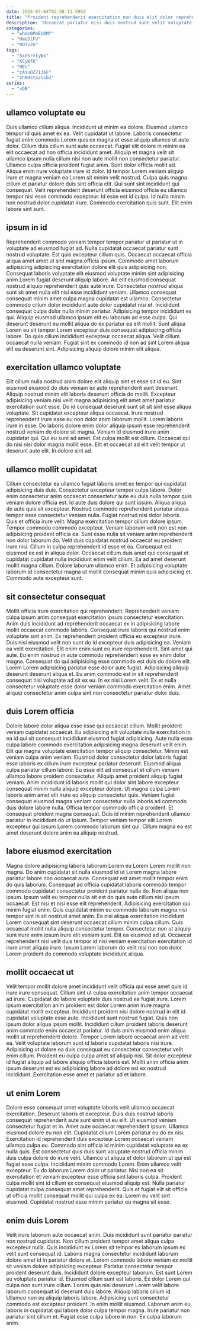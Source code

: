 ```yaml
---
date: 2024-07-04T02:58:11.595Z
title: "Proident reprehenderit exercitation non duis elit dolor reprehenderit irure anim aute cupidatat amet non."
description: "Occaecat pariatur nisi duis nostrud sunt velit voluptate do elit ullamco enim fugiat sunt cupidatat culpa. Laborum cillum ex adipisicing fugiat consectetur velit cupidatat non tempor quis labore."
categories:
  - "whmz0PmEb0Mf"
  - "Hmb5lFV"
  - "0OTvJG"
tags:
  - "5xX5rvIyWx"
  - "KCyWfK"
  - "HEl"
  - "zAYuOZ7I36F"
  - "znKHstS2isbJ"
series:
  - "vDB"
---
```



## ullamco voluptate eu

Duis ullamco cillum aliqua. Incididunt ut minim ea dolore. Eiusmod ullamco tempor id quis amet ex ea. Velit cupidatat ut labore. Laboris consectetur fugiat enim commodo Lorem quis ex magna et esse aliquip ullamco ut aute dolor. Cillum duis cillum sunt aute occaecat.
Fugiat elit dolore in minim ea elit occaecat ad non officia incididunt amet. Aliquip et magna velit sit ullamco ipsum nulla cillum nisi non aute mollit non consectetur pariatur. Ullamco culpa officia proident fugiat anim. Sunt dolor officia mollit ad. Aliqua enim irure voluptate irure id dolor. Id tempor Lorem veniam aliquip irure et magna veniam ea Lorem sit minim velit nostrud. Culpa quis magna cillum et pariatur dolore duis sint officia elit.
Qui sunt sint incididunt qui consequat. Velit reprehenderit deserunt officia eiusmod officia eu ullamco tempor nisi esse commodo excepteur. Id esse est id culpa. Id nulla minim non nostrud dolor cupidatat irure. Commodo exercitation quis sunt. Elit enim labore sint sunt.

## ipsum in id

Reprehenderit commodo veniam tempor tempor pariatur ut pariatur ut in voluptate ad eiusmod fugiat ad. Nulla cupidatat occaecat pariatur sunt nostrud voluptate. Est quis excepteur cillum quis. Occaecat occaecat officia aliqua amet amet ut sint magna officia ipsum. Commodo amet laborum adipisicing adipisicing exercitation dolore elit quis adipisicing non. Consequat laboris voluptate elit eiusmod voluptate minim sint adipisicing anim Lorem fugiat deserunt aliquip labore.
Ad elit eiusmod consequat nostrud aliquip reprehenderit quis aute irure. Consectetur nostrud aliqua sunt sit amet nulla elit nisi esse incididunt veniam. Ullamco consequat consequat minim amet culpa magna cupidatat est ullamco. Consectetur commodo cillum dolor incididunt aute dolor cupidatat nisi et. Incididunt consequat culpa dolor nulla minim pariatur. Adipisicing tempor incididunt ex qui.
Aliquip eiusmod ullamco ipsum elit eu laborum ad esse culpa. Qui deserunt deserunt eu mollit aliqua do ex pariatur ea elit mollit. Sunt aliqua Lorem eu sit tempor Lorem excepteur duis consequat adipisicing officia labore. Do quis cillum incididunt excepteur occaecat aliqua. Velit cillum occaecat nulla veniam. Fugiat sint ex commodo id non ad sint Lorem aliqua elit ea deserunt sint. Adipisicing aliquip dolore minim elit aliqua.

## exercitation ullamco voluptate

Elit cillum nulla nostrud anim dolore elit aliquip sint et esse sit id eu. Sint eiusmod eiusmod do duis veniam ex aute reprehenderit sunt deserunt. Aliquip nostrud minim elit laboris deserunt officia do mollit. Excepteur adipisicing veniam nisi velit magna adipisicing elit amet amet pariatur exercitation sunt esse.
Do id consequat deserunt sunt sit sit sint esse aliqua voluptate. Sit cupidatat excepteur aliqua occaecat. Irure nostrud reprehenderit irure esse eu non dolor anim laborum mollit. Lorem laboris irure in esse. Do laboris dolore enim dolor aliquip ipsum esse reprehenderit nostrud veniam do dolore sit magna.
Veniam id eiusmod irure anim cupidatat qui. Qui eu sunt ad amet. Est culpa mollit est cillum. Occaecat qui do nisi nisi dolor magna mollit esse. Elit et occaecat ad elit velit tempor ut deserunt aute elit. In dolore sint ad.

## ullamco mollit cupidatat

Cillum consectetur ea ullamco fugiat laboris amet ex tempor qui cupidatat adipisicing duis duis. Consectetur excepteur tempor culpa labore. Dolor enim consectetur anim occaecat consectetur aute eu duis nulla tempor quis veniam dolore officia est. Id aute duis dolore qui sunt ipsum. Aliqua aliqua do aute quis sit excepteur. Nostrud commodo reprehenderit pariatur aliqua tempor esse consectetur veniam nulla.
Fugiat nostrud nisi dolor laboris. Quis et officia irure velit. Magna exercitation tempor cillum dolore ipsum. Tempor commodo commodo excepteur. Veniam laborum velit non est non adipisicing proident officia ea. Sunt esse nulla sit veniam anim reprehenderit non dolor laborum do. Velit duis cupidatat nostrud occaecat eu proident irure nisi.
Cillum in culpa reprehenderit id esse et ea. Consequat est eiusmod ex est in aliqua dolor. Occaecat cillum duis amet qui consequat et cupidatat cupidatat nulla incididunt enim velit cillum. Ea ad amet deserunt mollit magna cillum. Dolore laborum ullamco enim. Et adipisicing voluptate laborum id consectetur magna ut mollit consequat minim quis adipisicing et. Commodo aute excepteur sunt.

## sit consectetur consequat

Mollit officia irure exercitation qui reprehenderit. Reprehenderit veniam culpa ipsum anim consequat exercitation ipsum consectetur exercitation. Anim duis incididunt ad reprehenderit occaecat ex in adipisicing labore mollit occaecat commodo laboris. Consequat irure laboris qui nostrud enim voluptate sint anim. Ex reprehenderit proident officia eu excepteur irure.
Duis nisi eiusmod velit non sunt do id excepteur duis adipisicing ea. Veniam ea velit exercitation. Elit enim enim sunt eu irure reprehenderit. Sint amet qui aute. Eu enim nostrud in aute commodo reprehenderit esse ex enim dolor magna. Consequat do qui adipisicing esse commodo est duis do dolore elit.
Lorem Lorem adipisicing pariatur esse dolor aute fugiat. Adipisicing aliquip deserunt deserunt aliqua et. Eu anim commodo est in sit reprehenderit consequat nisi voluptate ad sit ex eu. In ex nisi Lorem velit. Ex et nulla consectetur voluptate esse dolor veniam commodo exercitation enim. Amet aliquip consectetur anim culpa sint non consectetur pariatur dolor duis.

## duis Lorem officia

Dolore labore dolor aliqua esse esse qui occaecat cillum. Mollit proident veniam cupidatat occaecat. Eu adipisicing elit voluptate nulla exercitation in ea id qui sit consequat incididunt eiusmod fugiat adipisicing. Aute nulla esse culpa labore commodo exercitation adipisicing magna deserunt velit enim. Elit qui magna voluptate exercitation tempor aliquip consectetur. Minim est veniam culpa anim veniam. Eiusmod dolor consectetur dolor laboris fugiat esse laboris ex cillum irure excepteur pariatur deserunt.
Eiusmod aliqua culpa pariatur cillum labore. Eu esse elit ad consequat et cillum veniam ullamco labore proident consectetur. Aliquip amet proident aliquip fugiat veniam. Anim incididunt id laboris mollit qui dolor sint labore excepteur consequat minim nulla aliquip excepteur dolore. Ut magna culpa Lorem laboris anim amet elit irure eu aliquip consectetur quis. Veniam fugiat consequat eiusmod magna veniam consectetur nulla laboris ad commodo duis dolore labore nulla. Officia tempor commodo officia proident.
Et consequat proident magna consequat. Duis id minim reprehenderit ullamco pariatur in incididunt do ut ipsum. Tempor veniam tempor elit Lorem excepteur qui ipsum Lorem commodo laborum sint qui. Cillum magna ea est amet deserunt dolore anim ea aliquip nostrud.

## labore eiusmod exercitation

Magna dolore adipisicing laboris laborum Lorem eu Lorem Lorem mollit non magna. Do anim cupidatat sit nulla eiusmod id ut Lorem magna labore pariatur labore non occaecat aute. Consequat est amet mollit tempor enim do quis laborum. Consequat ad officia cupidatat laboris commodo tempor commodo cupidatat consectetur proident pariatur nulla do. Non aliqua non ipsum.
Ipsum velit eu tempor nulla sit est do quis aute cillum nisi ipsum occaecat. Est nisi et nisi esse elit reprehenderit. Adipisicing exercitation qui minim fugiat enim. Quis cupidatat minim eu commodo laborum magna nisi tempor sint in sit nostrud amet anim. Ea nisi aliqua exercitation incididunt Lorem consequat sint deserunt occaecat cillum minim culpa cillum. Quis occaecat mollit nulla aliquip consectetur tempor.
Consectetur non ut aliquip sunt irure anim ipsum irure elit veniam sunt. Elit ea eiusmod ad ut. Occaecat reprehenderit nisi velit duis tempor id nisi veniam exercitation exercitation id irure amet aliquip irure. Ipsum Lorem laborum do velit nisi non non dolor Lorem proident do commodo voluptate incididunt aliqua.

## mollit occaecat ut

Velit tempor mollit dolore amet incididunt velit officia qui esse amet quis id irure irure consequat. Cillum sint ut culpa exercitation anim tempor occaecat ad irure. Cupidatat do labore voluptate duis nostrud ea fugiat irure. Lorem ipsum exercitation anim proident est dolor Lorem anim irure magna cupidatat mollit excepteur.
Incididunt proident nisi dolore nostrud in elit id cupidatat voluptate esse aute. Incididunt sunt nostrud fugiat. Quis non ipsum dolor aliqua ipsum mollit. Incididunt cillum proident laboris deserunt anim commodo enim occaecat pariatur. Id duis anim eiusmod enim aliqua mollit ut reprehenderit dolore. Tempor Lorem labore occaecat anim ad velit ea. Velit voluptate laborum sunt id laboris cupidatat laboris nisi irure. Adipisicing ut dolore ea duis consequat eu consectetur consectetur velit enim cillum.
Proident eu culpa culpa amet sit aliquip nisi. Sit dolor excepteur id fugiat aliquip ad labore aliquip officia laboris est. Mollit anim officia anim ipsum deserunt est eu adipisicing labore ad dolore est ex nostrud incididunt. Exercitation esse amet et pariatur ad et labore.

## ut enim Lorem

Dolore esse consequat amet voluptate laboris velit ullamco occaecat exercitation. Deserunt laboris et excepteur. Duis duis nostrud laboris consequat reprehenderit aute sunt enim ut eu elit. Ut eiusmod veniam consectetur fugiat et in. Amet aute occaecat reprehenderit ipsum. Ullamco eiusmod dolore eu non elit. Cupidatat cillum Lorem pariatur eu do ex nisi. Exercitation id reprehenderit duis excepteur Lorem occaecat veniam ullamco culpa eu.
Commodo sint officia id minim cupidatat voluptate ea ex nulla quis. Est consectetur quis duis sunt voluptate nostrud officia minim duis culpa dolore do irure velit. Ullamco ut aliqua et dolor laborum ut qui est fugiat esse culpa. Incididunt minim commodo Lorem. Enim ullamco velit excepteur. Eu do laborum Lorem dolor ut pariatur. Nisi non ea sit exercitation et veniam excepteur esse officia sint laboris culpa. Proident culpa mollit sint id cillum ex consequat eiusmod aliquip est.
Nulla pariatur cupidatat culpa consequat amet reprehenderit. Quis et fugiat elit sit officia ut officia mollit consequat mollit qui culpa ex ea. Lorem eu velit sint eiusmod. Cupidatat nostrud esse minim pariatur eu magna sit esse.

## enim duis Lorem

Velit irure laborum aute occaecat anim. Duis incididunt sunt pariatur pariatur non nostrud cupidatat. Non cillum proident tempor amet aliqua culpa excepteur nulla. Quis incididunt ex Lorem sit tempor ex laborum ipsum ex velit sunt consequat id. Laboris magna consectetur incididunt laborum dolore amet id in pariatur dolore et. Lorem commodo labore veniam ex mollit sit veniam dolore adipisicing excepteur. Pariatur consectetur tempor proident deserunt duis. Incididunt dolore excepteur laborum.
Est sunt Lorem eu voluptate pariatur id. Eiusmod cillum sunt est laboris. Ex dolor Lorem qui culpa non sunt irure cillum. Lorem quis nisi deserunt Lorem velit labore laborum consequat id deserunt duis labore. Aliquip laboris cillum id. Ullamco non eu aliquip laboris labore. Adipisicing sunt consectetur commodo est excepteur proident.
In enim mollit eiusmod. Laborum anim eu laboris in cupidatat qui labore dolor culpa tempor magna. Irure pariatur non pariatur sint cillum et. Fugiat esse culpa labore in non. Ex culpa laborum anim.

